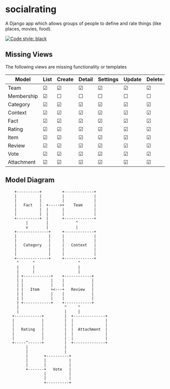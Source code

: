# socialrating
A Django app which allows groups of people to define and rate things (like places, movies, food). 

[![Code style: black](https://img.shields.io/badge/code%20style-black-000000.svg)](https://github.com/psf/black)

## Missing Views
The following views are missing functionality or templates


| Model      | List | Create | Detail | Settings | Update | Delete |
| ---------- | ---- | ------ | ------ | -------- | ------ | ------ |
| Team       |   ☑  |    ☑   |    ☑   |     ☑    |    ☑   |    ☑   |
| Membership |   ☑  |    ☐   |    ☐   |     ☐    |    ☐   |    ☐   |
| Category   |   ☑  |    ☑   |    ☑   |     ☑    |    ☑   |    ☑   |
| Context    |   ☑  |    ☑   |    ☑   |     ☑    |    ☑   |    ☑   |
| Fact       |   ☑  |    ☑   |    ☑   |     ☑    |    ☑   |    ☑   |
| Rating     |   ☑  |    ☑   |    ☑   |     ☑    |    ☑   |    ☑   |
| Item       |   ☑  |    ☑   |    ☑   |     ☑    |    ☑   |    ☑   |
| Review     |   ☑  |    ☑   |    ☑   |     ☑    |    ☑   |    ☑   |
| Vote       |   ☑  |    ☑   |    ☑   |     ☑    |    ☑   |    ☑   |
| Attachment |   ☑  |    ☑   |    ☑   |     ☑    |    ☑   |    ☑   |



## Model Diagram

        +----------+         +-------------+
        |          |         |             |
        |          |         |             |
        |   Fact   |  +----->+    Team     |
        |          |  |      |             |
        |          |  |      |             |
        +----------+  |      +-------------+
             |        |            ^
             v        |            |
        +--------------+     +-------------+
        |              |     |             |
        |              |     |             |
        |   Category   |     |   Context   |
        |              |     |             |
        |              |     |             |
        +--------------+     +-------------+
         ^      ^                   ^
         |      |                   |
         |      |                   |
         | +------------+    +------------+
         | |            |    |            |
         | |            |    |            |
         | |   Item     +<---+   Review   |
         | |            |    |            |
         | |            |    |            |
         | +------------+    +------------+
         |                    ^     ^
         |                    |     |
       +------------+         |  +--------------+
       |            |         |  |              |
       |            |         |  |              |
       |   Rating   |         |  |  Attachment  |
       |            |         |  |              |
       |            |         |  |              |
       +-----^------+         |  +--------------+
             |                |
             |                |
             |       +----------+
             |       |          |
             |       |          |
             +-------+   Vote   |
                     |          |
                     |          |
                     +----------+

